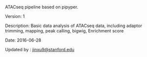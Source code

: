 ATACseq pipeline based on pipyper.

Version: 1

Description: Basic data analysis of ATACseq data, including adaptor trimming, mapping, peak calling, bigwig, Enrichment score

Date: 2016-06-28

Updated by : jinxu9@stanford.edu

